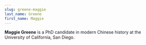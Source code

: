 ```yaml
---
slug: greene-maggie
last_name: Greene
first_name: Maggie
---
```

**Maggie Greene** is a PhD candidate in modern Chinese history at the University of California, San Diego.